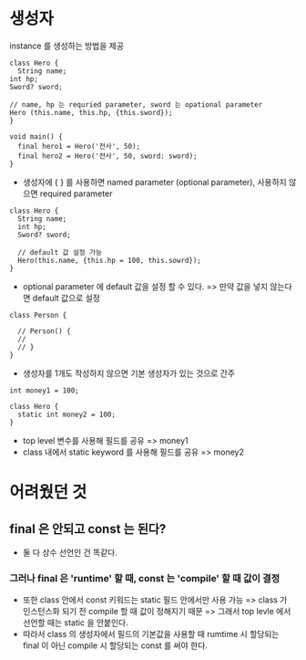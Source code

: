 # 생성자
instance 를 생성하는 방법을 제공
```
class Hero {
  String name;
int hp;
Sword? sword;

// name, hp 는 requried parameter, sword 는 opational parameter
Hero (this.name, this.hp, {this.sword});
}

void main() {
  final hero1 = Hero('전사', 50);
  final hero2 = Hero('전사', 50, sword: sword);
}
```
- 생성자에 { } 를 사용하면 named parameter (optional parameter), 사용하지 않으면 required parameter

```
class Hero {
  String name;
  int hp;
  Sword? sword;

  // default 값 설정 가능
  Hero(this.name, {this.hp = 100, this.sowrd});
}
```
- optional parameter 에 default 값을 설정 할 수 있다. => 만약 값을 넣지 않는다면 default 값으로 설정

```
class Person {

  // Person() {
  //
  // }
}
```
- 생성자를 1개도 작성하지 않으면 기본 생성자가 있는 것으로 간주

```
int money1 = 100;

class Hero {
  static int money2 = 100;
}
```
- top level 변수를 사용해 필드를 공유 => money1
- class 내에서 static keyword 를 사용해 필드를 공유 => money2


# 어려웠던 것
## final 은 안되고 const 는 된다?
- 둘 다 상수 선언인 건 똑같다.

### 그러나 final 은 'runtime' 할 때, const 는 'compile' 할 때 값이 결정
- 또한 class 안에서 const 키워드는 static 필드 안에서만 사용 가능 => class 가 인스턴스화 되기 전 compile 할 때 값이 정해지기 때문 => 그래서 top levle 에서 선언할 때는 static 을 안붙인다.
- 따라서 class 의 생성자에서 필드의 기본값을 사용할 때 rumtime 시 할당되는 final 이 아닌 compile 시 할당되는 const 를 써야 한다.


